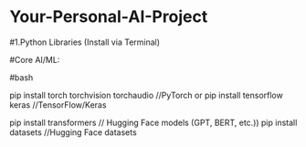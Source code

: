 # Your-Personal-AI-Project

#1.Python Libraries (Install via Terminal) 

#Core AI/ML:

#bash

pip install torch torchvision torchaudio  //PyTorch
or
pip install tensorflow keras             //TensorFlow/Keras

pip install transformers                // Hugging Face models (GPT, BERT, etc.))
pip install datasets                   //Hugging Face datasets

